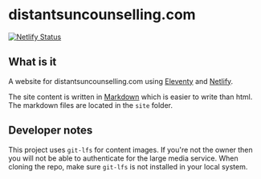 # distantsuncounselling.com

[![Netlify Status](https://api.netlify.com/api/v1/badges/e3385953-86bd-4c81-9849-d574e240ca20/deploy-status)](https://app.netlify.com/sites/distantsuncounselling/deploys)

## What is it

A website for distantsuncounselling.com using [Eleventy](https://www.11ty.io) and [Netlify](https://www.netlify.com).

The site content is written in [Markdown](https://www.markdownguide.org) which is easier to write than html. The markdown files are located in the `site` folder.

## Developer notes

This project uses `git-lfs` for content images. If you're not the owner then you will not be able to authenticate for the large media service. When cloning the repo, make sure `git-lfs` is not installed in your local system.

